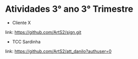 # Atividades 3° ano 3° Trimestre

* Cliente X

link: https://github.com/ArtS2/sign.git

* TCC Sardinha

link: https://github.com/ArtS2/att_danilo?authuser=0

